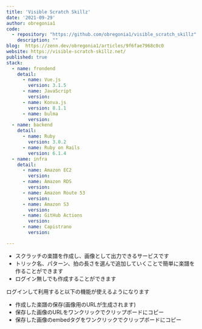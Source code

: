 ```yaml
---
title: 'Visible Scratch Skillz'
date: '2021-09-29'
author: obregonia1
code: 
  - repository: "https://github.com/obregonia1/visible_scratch_skillz"
    description: ""
blog:  https://zenn.dev/obregonia1/articles/9f6fae7968c0c0
website: https://visible-scratch-skillz.net/
published: true
stack:
  - name: frondend
    detail: 
      - name: Vue.js 
        version: 3.1.5
      - name: JavaScript
        version:
      - name: Konva.js
        version: 8.1.1
      - name: bulma
        version:
  - name: backend
    detail: 
      - name: Ruby
        version: 3.0.2
      - name: Ruby on Rails
        version: 6.1.4
  - name: infra
    detail:
      - name: Amazon EC2
        version: 
      - name: Amazon RDS
        version: 
      - name: Amazon Route 53
        version: 
      - name: Amazon S3
        version: 
      - name: GitHub Actions
        version: 
      - name: Capistrano
        version: 

---
```


* スクラッチの楽譜を作成し、画像として出力できるサービスです
* トリック名、パターン、拍の長さを選んで追加していくことで簡単に楽譜を作ることができます
* ログイン無しでも作成することができます

ログインして利用すると以下の機能が使えるようになります

* 作成した楽譜の保存(画像用のURLが生成されます)
* 保存した画像のURLをワンクリックでクリップボードにコピー
* 保存した画像のembedタグをワンクリックでクリップボードにコピー
